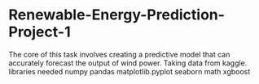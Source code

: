 # Renewable-Energy-Prediction-Project-1
The core of this task involves creating a predictive model that can accurately forecast the output of wind power. Taking data from kaggle.
libraries needed
numpy
pandas
matplotlib.pyplot
seaborn
math
xgboost

